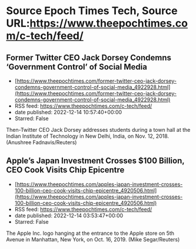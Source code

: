 # Source Epoch Times Tech, Source URL:https://www.theepochtimes.com/c-tech/feed/

## Former Twitter CEO Jack Dorsey Condemns ‘Government Control’ of Social Media
 - [https://www.theepochtimes.com/former-twitter-ceo-jack-dorsey-condemns-government-control-of-social-media_4922928.html](https://www.theepochtimes.com/former-twitter-ceo-jack-dorsey-condemns-government-control-of-social-media_4922928.html)
 - RSS feed: https://www.theepochtimes.com/c-tech/feed/
 - date published: 2022-12-14 10:57:40+00:00
 - Starred: False

Then-Twitter CEO Jack Dorsey addresses students during a town hall at the Indian Institute of Technology in New Delhi, India, on Nov. 12, 2018. (Anushree Fadnavis/Reuters)

## Apple’s Japan Investment Crosses $100 Billion, CEO Cook Visits Chip Epicentre
 - [https://www.theepochtimes.com/apples-japan-investment-crosses-100-billion-ceo-cook-visits-chip-epicentre_4920506.html](https://www.theepochtimes.com/apples-japan-investment-crosses-100-billion-ceo-cook-visits-chip-epicentre_4920506.html)
 - RSS feed: https://www.theepochtimes.com/c-tech/feed/
 - date published: 2022-12-14 03:53:47+00:00
 - Starred: False

The Apple Inc. logo hanging at the entrance to the Apple store on 5th Avenue in Manhattan, New York, on Oct. 16, 2019. (Mike Segar/Reuters)
